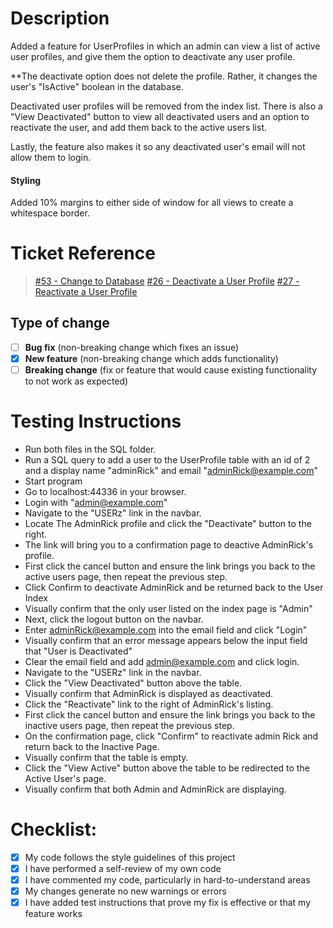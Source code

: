 # Description
Added a feature for UserProfiles in which an admin can view a list of active user profiles, and give them the option to deactivate any user profile. 

**The deactivate option does not delete the profile. Rather, it changes the user's "IsActive" boolean in the database.

Deactivated user profiles will be removed from the index list. There is also a "View Deactivated" button to view all deactivated users and an option to reactivate the user, and add them back to the active users list.

Lastly, the feature also makes it so any deactivated user's email will not allow them to login. 

#### Styling
Added 10% margins to either side of window for all views to create a whitespace border.

# Ticket Reference

> [#53 - Change to Database](https://github.com/nss-day-cohort-41/tabloidmvc-oysters-rockefeller-rose/issues/53)
> [#26 - Deactivate a User Profile](https://github.com/nss-day-cohort-41/tabloidmvc-oysters-rockefeller-rose/issues/26)
> [#27 - Reactivate a User Profile](https://github.com/nss-day-cohort-41/tabloidmvc-oysters-rockefeller-rose/issues/27)

## Type of change

- [ ] **Bug fix** (non-breaking change which fixes an issue)
- [x] **New feature** (non-breaking change which adds functionality)
- [ ] **Breaking change** (fix or feature that would cause existing functionality to not work as expected)

# Testing Instructions
- Run both files in the SQL folder.
- Run a SQL query to add a user to the UserProfile table with an id of 2 and a display name "adminRick" and email "adminRick@example.com"
- Start program
- Go to localhost:44336 in your browser.
- Login with "admin@example.com"
- Navigate to the "USERz" link in the navbar.
- Locate The AdminRick profile and click the "Deactivate" button to the right.
- The link will bring you to a confirmation page to deactive AdminRick's profile. 
- First click the cancel button and ensure the link brings you back to the active users page, then repeat the previous step.
- Click Confirm to deactivate AdminRick and be returned back to the User Index
- Visually confirm that the only user listed on the index page is "Admin"
- Next, click the logout button on the navbar.
- Enter adminRick@example.com into the email field and click "Login"
- Visually confirm that an error message appears below the input field that "User is Deactivated"
- Clear the email field and add admin@example.com and click login.
- Navigate to the "USERz" link in the navbar.
- Click the "View Deactivated" button above the table.
- Visually confirm that AdminRick is displayed as deactivated.
- Click the "Reactivate" link to the right of AdminRick's listing.
- First click the cancel button and ensure the link brings you back to the inactive users page, then repeat the previous step.
- On the confirmation page, click "Confirm" to reactivate admin Rick and return back to the Inactive Page.
- Visually confirm that the table is empty.
- Click the "View Active" button above the table to be redirected to the Active User's page.
- Visually confirm that both Admin and AdminRick are displaying.

# Checklist:
- [X] My code follows the style guidelines of this project
- [X] I have performed a self-review of my own code
- [X] I have commented my code, particularly in hard-to-understand areas
- [X] My changes generate no new warnings or errors
- [X] I have added test instructions that prove my fix is effective or that my feature works